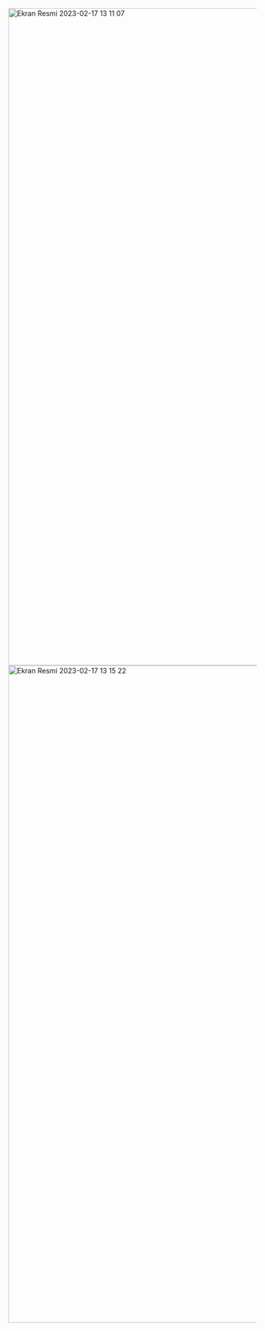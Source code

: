 <img width="1329" alt="Ekran Resmi 2023-02-17 13 11 07" src="https://user-images.githubusercontent.com/106467744/219617465-5d63bb56-d92c-4291-b0ef-8a09d38ff5cd.png">

<img width="1329" alt="Ekran Resmi 2023-02-17 13 15 22" src="https://user-images.githubusercontent.com/106467744/219617480-02cff204-e9b4-4f02-aba9-d8e2766bf9c6.png">

